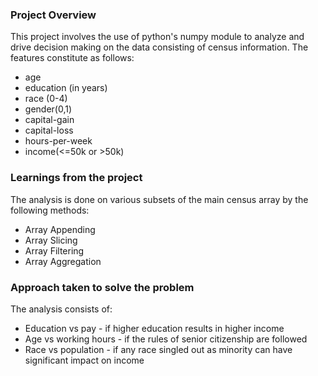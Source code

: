 ### Project Overview

 This project involves the use of python's numpy module to analyze and drive decision making on the data consisting of census information. The features constitute as follows:

- age
- education (in years)
- race (0-4)
- gender(0,1)
- capital-gain
- capital-loss
- hours-per-week
- income(<=50k or >50k)


### Learnings from the project

 The analysis is done on various subsets of the main census array by the following methods:

- Array Appending
- Array Slicing
- Array Filtering
- Array Aggregation



### Approach taken to solve the problem

 The analysis consists of:

- Education vs pay - if higher education results in higher income
- Age vs working hours - if the rules of senior citizenship are followed
- Race vs population - if any race singled out as minority can have significant impact on income


